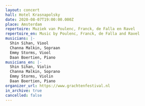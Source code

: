 ```yaml
---
layout: concert
hall: Hotel Krasnapolsky
date: 2020-08-07T19:00:00.000Z
place: Amsterdam
repertoire: Muziek van Poulenc, Franck, de Falla en Ravel
repertoire_en: Music by Poulenc, Franck, de Falla and Ravel
musicians: |-
  Shin Sihan, Viool
  Channa Malkin, Sopraan
  Emmy Storms, Viool
  Daan Boertien, Piano
musicians_en: |-
  Shin Sihan, Violin
  Channa Malkin, Soprano
  Emmy Storms, Violin
  Daan Boertien, Piano
organizer_url: https://www.grachtenfestival.nl
in_archive: true
cancelled: false
---
```

